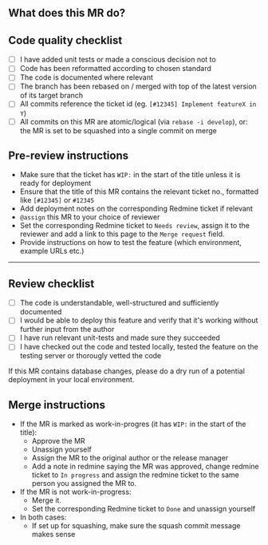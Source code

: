 ## What does this MR do?
<!--
Briefly describe what this MR is about.
Examples:
 Adds new document type: MyNewDocumentType
 Fixes js error in <some functionality>
-->


## Code quality checklist

- [ ] I have added unit tests or made a conscious decision not to
- [ ] Code has been reformatted according to chosen standard
- [ ] The code is documented where relevant
- [ ] The branch has been rebased on / merged with top of the latest version of its target branch
- [ ] All commits reference the ticket id (eg. `[#12345] Implement featureX in Y`)
- [ ] All commits on this MR are atomic/logical (via `rebase -i develop`), or: the MR is set to be squashed into a single commit on merge

## Pre-review instructions

* Make sure that the ticket has `WIP:` in the start of the title unless it is ready for deployment
* Ensure that the title of this MR contains the relevant ticket no., formatted like `[#12345]` or `#12345`
* Add deployment notes on the corresponding Redmine ticket if relevant
* `@assign` this MR to your choice of reviewer
* Set the corresponding Redmine ticket to `Needs review`, assign it to the reviewer and add a link to this page to the `Merge request` field.
* Provide instructions on how to test the feature (which environment, example URLs etc.)

---

## Review checklist

- [ ] The code is understandable, well-structured and sufficiently documented
- [ ] I would be able to deploy this feature and verify that it's working without further input from the author
- [ ] I have run relevant unit-tests and made sure they succeeded
- [ ] I have checked out the code and tested locally, tested the feature on the testing server or thorougly vetted the code

If this MR contains database changes, please do a dry run of a potential deployment in your local environment.

## Merge instructions

* If the MR is marked as work-in-progres (it has `WIP:` in the start of the title):
  * Approve the MR
  * Unassign yourself
  * Assign the MR to the original author or the release manager
  * Add a note in redmine saying the MR was approved, change redmine ticket to `In progress`
    and assign the redmine ticket to the same person you assigned the MR to. 
* If the MR is not work-in-progress:
  * Merge it.
  * Set the corresponding Redmine ticket to `Done` and unassign yourself
* In both cases:
  * If set up for squashing, make sure the squash commit message makes sense
